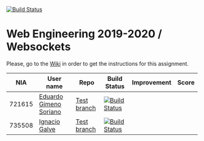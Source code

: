 [![Build Status](https://travis-ci.org/UNIZAR-30246-WebEngineering/lab4-websockets.svg?branch=master)](https://travis-ci.org/UNIZAR-30246-WebEngineering/lab4-websockets)
# Web Engineering 2019-2020 / Websockets
Please, go to the [Wiki](https://github.com/UNIZAR-30246-WebEngineering/lab4-websockets/wiki) in order to get the instructions for this assignment.

| NIA    | User name | Repo | Build Status | Improvement | Score
|--------|-----------|------|--------------|-------------|--------
| 721615 | [Eduardo Gimeno Soriano](https://github.com/Edu7216) | [Test branch](https://github.com/Edu7216/lab4-websockets/tree/test) | [![Build Status](https://www.travis-ci.com/Edu7216/lab4-websockets.svg?branch=test)](https://www.travis-ci.com/Edu7216/lab4-websockets) |             |
|735508  | [Ignacio Galve ](https://github.com/IgnacioSan22/) | [Test branch](https://github.com/IgnacioSan22/lab4-websockets/tree/test)    |[![Build Status](https://travis-ci.org/IgnacioSan22/lab4-websockets.svg?branch=test)](https://travis-ci.org/IgnacioSan22/lab4-websockets) |

